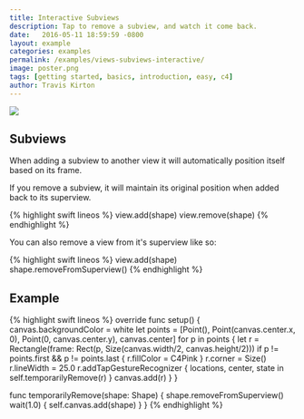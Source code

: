 ```yaml
---
title: Interactive Subviews
description: Tap to remove a subview, and watch it come back.
date:   2016-05-11 18:59:59 -0800
layout: example
categories: examples
permalink: /examples/views-subviews-interactive/
image: poster.png
tags: [getting started, basics, introduction, easy, c4]
author: Travis Kirton
---
```

![](subviews-interactive.png)

## Subviews
When adding a subview to another view it will automatically position itself based on its frame.

If you remove a subview, it will maintain its original position when added back to its superview.

{% highlight swift lineos %}
view.add(shape)
view.remove(shape)
{% endhighlight %}

You can also remove a view from it's superview like so:

{% highlight swift lineos %}
view.add(shape)
shape.removeFromSuperview()
{% endhighlight %}

## Example
{% highlight swift lineos %}
override func setup() {
    canvas.backgroundColor = white
    let points = [Point(), 
                  Point(canvas.center.x, 0), 
                  Point(0, canvas.center.y), 
                  canvas.center]
    for p in points {
        let r = Rectangle(frame: Rect(p, Size(canvas.width/2, canvas.height/2)))
        if p != points.first && p != points.last {
            r.fillColor = C4Pink
        }
        r.corner = Size()
        r.lineWidth = 25.0
        r.addTapGestureRecognizer { locations, center, state in
            self.temporarilyRemove(r)
        }
        canvas.add(r)
    }
}

func temporarilyRemove(shape: Shape) {
    shape.removeFromSuperview()
    wait(1.0) {
        self.canvas.add(shape)
    }
}
{% endhighlight %}
